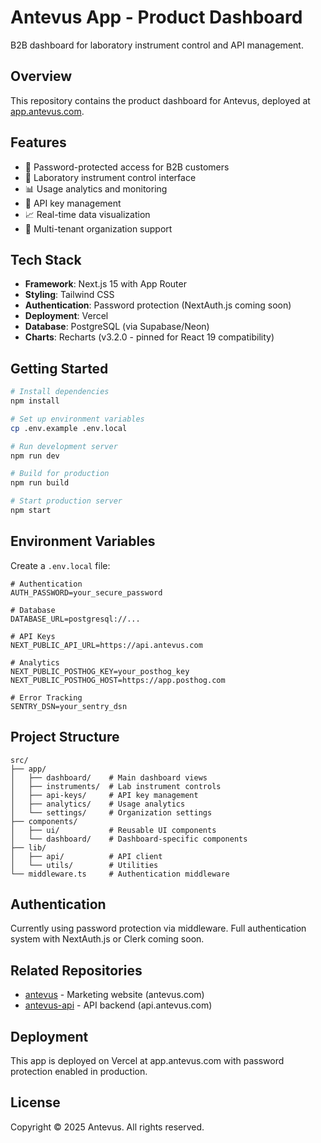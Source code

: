 # Antevus App - Product Dashboard

B2B dashboard for laboratory instrument control and API management.

## Overview

This repository contains the product dashboard for Antevus, deployed at [app.antevus.com](https://app.antevus.com).

## Features

- 🔐 Password-protected access for B2B customers
- 🔬 Laboratory instrument control interface
- 📊 Usage analytics and monitoring
- 🔑 API key management
- 📈 Real-time data visualization
- 🏢 Multi-tenant organization support

## Tech Stack

- **Framework**: Next.js 15 with App Router
- **Styling**: Tailwind CSS
- **Authentication**: Password protection (NextAuth.js coming soon)
- **Deployment**: Vercel
- **Database**: PostgreSQL (via Supabase/Neon)
- **Charts**: Recharts (v3.2.0 - pinned for React 19 compatibility)

## Getting Started

```bash
# Install dependencies
npm install

# Set up environment variables
cp .env.example .env.local

# Run development server
npm run dev

# Build for production
npm run build

# Start production server
npm start
```

## Environment Variables

Create a `.env.local` file:

```env
# Authentication
AUTH_PASSWORD=your_secure_password

# Database
DATABASE_URL=postgresql://...

# API Keys
NEXT_PUBLIC_API_URL=https://api.antevus.com

# Analytics
NEXT_PUBLIC_POSTHOG_KEY=your_posthog_key
NEXT_PUBLIC_POSTHOG_HOST=https://app.posthog.com

# Error Tracking
SENTRY_DSN=your_sentry_dsn
```

## Project Structure

```
src/
├── app/
│   ├── dashboard/    # Main dashboard views
│   ├── instruments/  # Lab instrument controls
│   ├── api-keys/     # API key management
│   ├── analytics/    # Usage analytics
│   └── settings/     # Organization settings
├── components/
│   ├── ui/           # Reusable UI components
│   └── dashboard/    # Dashboard-specific components
├── lib/
│   ├── api/          # API client
│   └── utils/        # Utilities
└── middleware.ts     # Authentication middleware
```

## Authentication

Currently using password protection via middleware. Full authentication system with NextAuth.js or Clerk coming soon.

## Related Repositories

- [antevus](https://github.com/gabeviggers/antevus) - Marketing website (antevus.com)
- [antevus-api](https://github.com/gabeviggers/antevus-api) - API backend (api.antevus.com)

## Deployment

This app is deployed on Vercel at app.antevus.com with password protection enabled in production.

## License

Copyright © 2025 Antevus. All rights reserved.